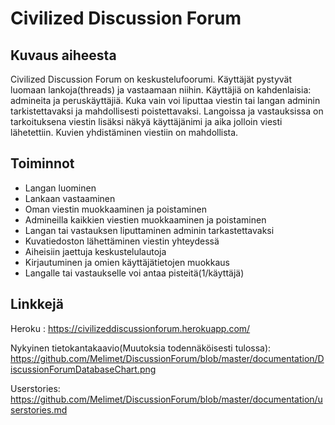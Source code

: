 # Civilized Discussion Forum

## Kuvaus aiheesta
Civilized Discussion Forum on keskustelufoorumi. Käyttäjät pystyvät luomaan lankoja(threads) ja vastaamaan niihin. Käyttäjiä on kahdenlaisia: admineita ja peruskäyttäjiä. Kuka vain voi liputtaa viestin tai langan adminin tarkistettavaksi ja mahdollisesti poistettavaksi. Langoissa ja vastauksissa on tarkoituksena viestin lisäksi näkyä käyttäjänimi ja aika jolloin viesti lähetettiin. Kuvien yhdistäminen viestiin on mahdollista. 

## Toiminnot
  * Langan luominen
  * Lankaan vastaaminen
  * Oman viestin muokkaaminen ja poistaminen
  * Admineilla kaikkien viestien muokkaaminen ja poistaminen
  * Langan tai vastauksen liputtaminen adminin tarkastettavaksi
  * Kuvatiedoston lähettäminen viestin yhteydessä
  * Aiheisiin jaettuja keskustelulautoja
  * Kirjautuminen ja omien käyttäjätietojen muokkaus
  * Langalle tai vastaukselle voi antaa pisteitä(1/käyttäjä)


## Linkkejä

Heroku : https://civilizeddiscussionforum.herokuapp.com/

Nykyinen tietokantakaavio(Muutoksia todennäköisesti tulossa): https://github.com/Melimet/DiscussionForum/blob/master/documentation/DiscussionForumDatabaseChart.png

Userstories: https://github.com/Melimet/DiscussionForum/blob/master/documentation/userstories.md
